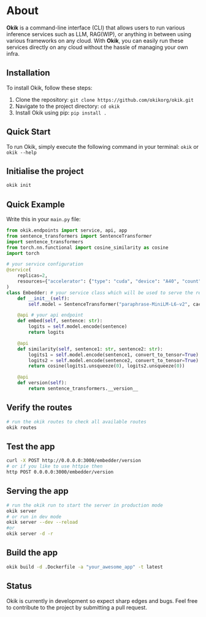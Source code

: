 # About

**Okik** is a command-line interface (CLI) that allows users to run various inference services such as LLM, RAG(WIP), or anything in between using various frameworks on any cloud. With **Okik**, you can easily run these services directly on any cloud without the hassle of managing your own infra.

## Installation

To install Okik, follow these steps:

1. Clone the repository: `git clone https://github.com/okikorg/okik.git`
2. Navigate to the project directory: `cd okik`
3. Install Okik using pip: `pip install .`

## Quick Start

To run Okik, simply execute the following command in your terminal:
`okik` or `okik --help`


## Initialise the project
```bash
okik init
```

## Quick Example
Write this in your `main.py` file:

```python
from okik.endpoints import service, api, app
from sentence_transformers import SentenceTransformer
import sentence_transformers
from torch.nn.functional import cosine_similarity as cosine
import torch

# your service configuration
@service(
    replicas=2,
    resources={"accelerator": {"type": "cuda", "device": "A40", "count": 2}}
)
class Embedder: # your service class which will be used to serve the requests
    def __init__(self):
        self.model = SentenceTransformer("paraphrase-MiniLM-L6-v2", cache_folder=".okik/cache")

    @api # your api endpoint
    def embed(self, sentence: str):
        logits = self.model.encode(sentence)
        return logits

    @api
    def similarity(self, sentence1: str, sentence2: str):
        logits1 = self.model.encode(sentence1, convert_to_tensor=True)
        logits2 = self.model.encode(sentence2, convert_to_tensor=True)
        return cosine(logits1.unsqueeze(0), logits2.unsqueeze(0))

    @api
    def version(self):
        return sentence_transformers.__version__
```

## Verify the routes
```bash
# run the okik routes to check all available routes
okik routes
```

## Test the app
```bash
curl -X POST http://0.0.0.0:3000/embedder/version
# or if you like to use httpie then
http POST 0.0.0.0:3000/embedder/version
```

## Serving the app
```bash
# run the okik run to start the server in production mode
okik server
# or run in dev mode
okik server --dev --reload
#or
okik server -d -r
```

## Build the app
```bash
okik build -d .Dockerfile -a "your_awesome_app" -t latest
```

## Status

Okik is currently in development so expect sharp edges and bugs. Feel free to contribute to the project by submitting a pull request.
